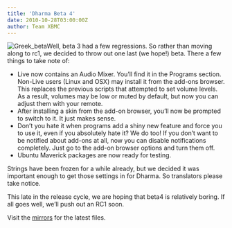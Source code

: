 ```yaml
---
title: 'Dharma Beta 4'
date: 2010-10-28T03:00:00Z
author: Team XBMC
---
```

![](/sites/default/files/uploads/Greek_beta.png "Greek_beta")Well, beta 3 had a few regressions. So rather than moving along to rc1, we decided to throw out one last (we hope!) beta. There a few things to take note of:

 
 * Live now contains an Audio Mixer. You’ll find it in the Programs section. Non-Live users (Linux and OSX) may install it from the add-ons browser. This replaces the previous scripts that attempted to set volume levels. As a result, volumes may be low or muted by default, but now you can adjust them with your remote.
 * After installing a skin from the add-on browser, you’ll now be prompted to switch to it. It just makes sense.
 * Don’t you hate it when programs add a shiny new feature and force you to use it, even if you absolutely hate it? We do too! If you don’t want to be notified about add-ons at all, now you can disable notifications completely. Just go to the add-on browser options and turn them off.
 * Ubuntu Maverick packages are now ready for testing.
 
 Strings have been frozen for a while already, but we decided it was important enough to get those settings in for Dharma. So translators please take notice.

 This late in the release cycle, we are hoping that beta4 is relatively boring. If all goes well, we’ll push out an RC1 soon.

 Visit the [mirrors](http://mirrors.xbmc.org/releases/) for the latest files.

 